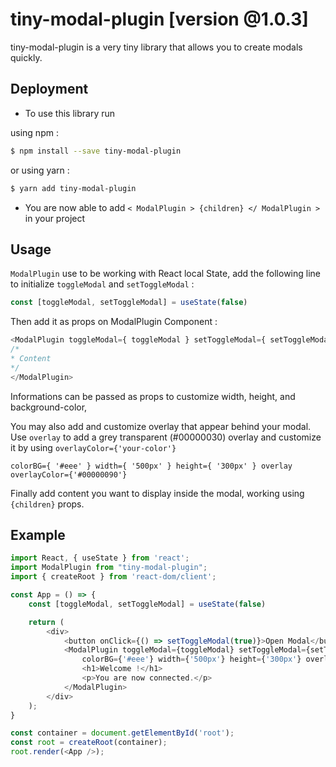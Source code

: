 # tiny-modal-plugin [version @1.0.3]

tiny-modal-plugin is a very tiny library that allows you to create modals quickly.

## Deployment

- To use this library run

using npm : 

```bash
$ npm install --save tiny-modal-plugin
```

or using yarn :

```bash
$ yarn add tiny-modal-plugin
```

- You are now able to add ```< ModalPlugin > {children} </ ModalPlugin >``` in your project
## Usage

```ModalPlugin``` use to be working with React local State, add the following line to initialize ```toggleModal``` and ```setToggleModal``` :

```javascript 
const [toggleModal, setToggleModal] = useState(false)
```

Then add it as props on ModalPlugin Component :

```javascript 
<ModalPlugin toggleModal={ toggleModal } setToggleModal={ setToggleModal } >
/*
* Content
*/
</ModalPlugin>
```

Informations can be passed as props to customize width, height, and background-color,

You may also add and customize overlay that appear behind your modal. 
Use ```overlay``` to add a grey transparent (#00000030) overlay and customize it by using ```overlayColor={'your-color'}```


```
colorBG={ '#eee' } width={ '500px' } height={ '300px' } overlay overlayColor={'#00000090'}
```



Finally add content you want to display inside the modal, working using ```{children}``` props.

## Example


```javascript
import React, { useState } from 'react';
import ModalPlugin from "tiny-modal-plugin";
import { createRoot } from 'react-dom/client';

const App = () => {
    const [toggleModal, setToggleModal] = useState(false)

    return (
        <div>
            <button onClick={() => setToggleModal(true)}>Open Modal</button>
            <ModalPlugin toggleModal={toggleModal} setToggleModal={setToggleModal}
                colorBG={'#eee'} width={'500px'} height={'300px'} overlay overlayColor={'#00000090'}>
                <h1>Welcome !</h1>
                <p>You are now connected.</p>
            </ModalPlugin>
        </div>
    );
}

const container = document.getElementById('root');
const root = createRoot(container);
root.render(<App />);
```

